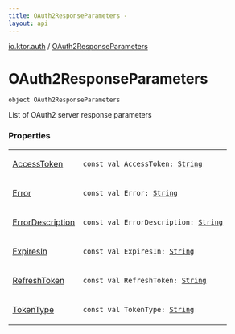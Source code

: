 ```yaml
---
title: OAuth2ResponseParameters - 
layout: api
---
```


<div class='api-docs-breadcrumbs'><a href="../index.html">io.ktor.auth</a> / <a href="./index.html">OAuth2ResponseParameters</a></div>

# OAuth2ResponseParameters

<div class="signature"><code><span class="keyword">object </span><span class="identifier">OAuth2ResponseParameters</span></code></div>

List of OAuth2 server response parameters

### Properties

<table class="api-docs-table">
<tbody>
<tr>
<td markdown="1">

<a href="-access-token.html">AccessToken</a>


</td>
<td markdown="1">
<div class="signature"><code><span class="keyword">const</span> <span class="keyword">val </span><span class="identifier">AccessToken</span><span class="symbol">: </span><a href="https://kotlinlang.org/api/latest/jvm/stdlib/kotlin/-string/index.html"><span class="identifier">String</span></a></code></div>

</td>
</tr>
<tr>
<td markdown="1">

<a href="-error.html">Error</a>


</td>
<td markdown="1">
<div class="signature"><code><span class="keyword">const</span> <span class="keyword">val </span><span class="identifier">Error</span><span class="symbol">: </span><a href="https://kotlinlang.org/api/latest/jvm/stdlib/kotlin/-string/index.html"><span class="identifier">String</span></a></code></div>

</td>
</tr>
<tr>
<td markdown="1">

<a href="-error-description.html">ErrorDescription</a>


</td>
<td markdown="1">
<div class="signature"><code><span class="keyword">const</span> <span class="keyword">val </span><span class="identifier">ErrorDescription</span><span class="symbol">: </span><a href="https://kotlinlang.org/api/latest/jvm/stdlib/kotlin/-string/index.html"><span class="identifier">String</span></a></code></div>

</td>
</tr>
<tr>
<td markdown="1">

<a href="-expires-in.html">ExpiresIn</a>


</td>
<td markdown="1">
<div class="signature"><code><span class="keyword">const</span> <span class="keyword">val </span><span class="identifier">ExpiresIn</span><span class="symbol">: </span><a href="https://kotlinlang.org/api/latest/jvm/stdlib/kotlin/-string/index.html"><span class="identifier">String</span></a></code></div>

</td>
</tr>
<tr>
<td markdown="1">

<a href="-refresh-token.html">RefreshToken</a>


</td>
<td markdown="1">
<div class="signature"><code><span class="keyword">const</span> <span class="keyword">val </span><span class="identifier">RefreshToken</span><span class="symbol">: </span><a href="https://kotlinlang.org/api/latest/jvm/stdlib/kotlin/-string/index.html"><span class="identifier">String</span></a></code></div>

</td>
</tr>
<tr>
<td markdown="1">

<a href="-token-type.html">TokenType</a>


</td>
<td markdown="1">
<div class="signature"><code><span class="keyword">const</span> <span class="keyword">val </span><span class="identifier">TokenType</span><span class="symbol">: </span><a href="https://kotlinlang.org/api/latest/jvm/stdlib/kotlin/-string/index.html"><span class="identifier">String</span></a></code></div>

</td>
</tr>
</tbody>
</table>
